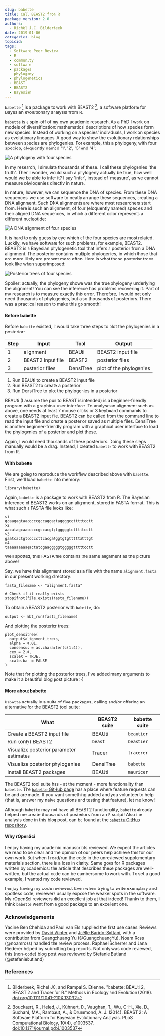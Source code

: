 ```yaml
---
slug: babette
title: Call BEAST2 from R
package_version: 2.0
authors:
  - Richèl J.C. Bilderbeek
date: 2019-01-06
categories: blog
topicid: 
tags:
  - Software Peer Review
  - R
  - community
  - software
  - packages
  - phylogeny
  - phylogenetics
  - BEAST
  - BEAST2
  - Bayesian
---
```


`babette` [^1] is a package to work with BEAST2 [^2], 
a software platform for Bayesian evolutionary analysis from R.

`babette` is a spin-off of my own academic research.
As a PhD I work on models of diversification: mathematical descriptions
of how species form new species. Instead of working on a species'
individuals, I work on species as evolutionary lineages.
A good way to show the evolutionary relationships between species
are phylogenies. For example, this a phylogeny, with four species,
eloquently named '1', '2', '3' and '4':

![A phylogeny with four species](img/blog-images/2019-01-06-babette/phylogeny.png)

In my research, I simulate thousands of these. I call these 
phylogenies 'the truth'. Then I wonder, would such a phylogeny actually
be true, how well would we be able to infer it? I say 'infer', instead
of 'measure', as we cannot measure phylogenies directly in nature. 

In nature, however, we can sequence the DNA of species. From these DNA
sequences, we use software to neatly arrange these sequences, creating
a DNA alignment. Such DNA alignments are where most researchers start from.
Here is such an alignment, of four (eloquently named) species
and their aligned DNA sequences, in which a different color represents a
different nucleotide:

![A DNA alignment of four species](img/blog-images/2019-01-06-babette/alignment.png)

It is hard to only guess by eye which of the four species are most related.
Luckily, we have software for such problems, for example, BEAST2.
BEAST2 is a Bayesian phylogenetic tool that infers a posterior
from a DNA alignment. The posterior contains multiple phylogenies,
in which those that are more likely are present more often. Here is what these
posterior trees look like when superimposed:

![Posterior trees of four species](img/blog-images/2019-01-06-babette/densitree.png)

Spoiler: actually, the phylogeny shown was the true phylogeny 
underlying the alignment! You can see the inference has
problems recovering it. Part of my research is to measure
exactly this error. Therefore, I would not only need
thousands of phylogenies, but also thousands of posteriors.
There was a practical reason to make this go smooth!

#### Before babette

Before `babette` existed, it would take three steps to plot
the phylogenies in a posterior:

Step|      Input      |   Tool  |        Output
----|-----------------|---------|-----------------------
   1|alignment        |BEAUti   |BEAST2 input file
   2|BEAST2 input file|BEAST2   |posterior files
   3|posterior files  |DensiTree|plot of the phylogenies

 1. Run BEAUti to create a BEAST2 input file
 2. Run BEAST2 to create a posterior
 3. Run DensiTree to plot the phylogenies in a posterior

BEAUti (I assume the pun to BEAST is intended) is a beginner-friendly program 
with a graphical user interface. To analyse an alignment such as above,
one needs at least 7 mouse clicks or 3 keyboard commands to create
a BEAST2 input file. BEAST2 can be called from the command line to
read the input file and create a posterior saved as multiple files.
DensiTree is another beginner-friendly program with a graphical
user interface to load the phylogenies of a posterior and plot these. 

Again, I would need thousands of these posteriors.
Doing these steps manually would be a drag.
Instead, I created `babette` to work with BEAST2 from R.

#### With babette

We are going to reproduce the workflow described above with `babette`.
First, we'll load `babette` into memory:

```
library(babette)
```

Again, `babette` is a package to work with BEAST2 from R.
The Bayesian inference of BEAST2 works on an alignment,
stored in FASTA format. This is what such a FASTA file looks like:

```
>1
gcaagagtaacccccgccaggagtaggggcctttttcctt
>2
aacatagcaacccccgccacgtgtgggggtctttttcctt
>3
gaatcactgtcccccttcacgatggtgtgtttttatttgt
>4
taaaaaaaaagactatcgaagggggtgggggtttttcctt
```

Well spotted, this FASTA file contains the same alignment as the picture above!

Say, we have this alignment stored as a file with the 
name `alignment.fasta` in our present working directory:

```
fasta_filename <- "alignment.fasta"

# Check if it really exists
stopifnot(file.exists(fasta_filename))
```

To obtain a BEAST2 posterior with `babette`, do:

```
output <- bbt_run(fasta_filename)
```

And plotting the posterior trees:

```
plot_densitree(
  output$alignment_trees,
  alpha = 0.01,
  consensus = as.character(c(1:4)),
  cex = 2.0,
  scaleX = TRUE,
  scale.bar = FALSE
)
```

Note that for plotting the posterior trees, I've added many arguments to 
make it a beautiful blog post picture :-)

#### More about babette

`babette` actually is a suite of five packages, 
calling and/or offering an alternative for the BEAST2 tool suite:

What|BEAST2 suite|babette suite
---|---|---
Create a BEAST2 input file|BEAUti|`beautier`
Run (only) BEAST2|`beast`|`beastier`
Visualize posterior parameter estimates|Tracer|`tracerer`
Visualize posterior phylogenies|DensiTree|`babette`
Install BEAST2 packages|BEAUti|`mauricer`

The BEAST2 tool suite has - at the moment - more functionality than `babette`.
The [`babette` GitHub page](https://github.com/ropensci/babette) has a place where feature requests can be and
are made. If you want something added and you volunteer to help (that is,
answer my naive questions and testing that feature), let me know!

Although `babette` may not have all BEAST2 functionality,
`babette` already helped me create thousands of posteriors from an R script!
Also the analysis done in this blog post, can be found
at the [`babette` GitHub repository](https://github.com/ropensci/babette/blob/master/scripts/ropensci_create_figs_blog_post.R).

#### Why rOpenSci

I enjoy having my academic manuscripts reviewed.
We expect the articles we read to be clear and the opinion
of our peers help achieve this for our own work.
But when I read/run the code in the unreviewed 
supplementary materials section, there is a loss in
clarity. Same goes for R packages written by academics:
the article that describes these packages are well-written,
but the actual code can be cumbersome to work with.
To set a good example, I wanted my code reviewed.

I enjoy having my code reviewed. Even when trying to
write exemplary and spotless code, reviewers usually 
expose the weaker spots in the software.
My rOpenSci reviewers did an excellent job at that indeed! 
Thanks to them, I think `babette` went from a good package to
an excellent one. 

### Acknowledgements

Yacine Ben Chehida and Paul van Els supplied the first use cases.
Reviews were provided by [David Winter](https://ropensci.org/authors/david-winter/) 
and [Joëlle Barido-Sottani](https://github.com/bjoelle), 
with a contribution from Guangchuang Yu (@GuangchuangYu).
Noam Ross (@noamross) handled the review process. 
Raphael Scherrer and Jana Riederer helped by submitting bug reports. 
Not only was code reviewed, this (non-code) blog post was reviewed 
by Stefanie Butland (@stefaniebutland)

### References

[^1]: Bilderbeek, Richel JC, and Rampal S. Etienne. "babette: BEAUti 2, BEAST 2 and Tracer for R." Methods in Ecology and Evolution (2018). [doi.org/10.1111/2041-210X.13032](https://doi.org/10.1111/2041-210X.13032)

[^2]: Bouckaert, R., Heled, J., Kühnert, D., Vaughan, T., Wu, C-H., Xie, D., Suchard, MA., Rambaut, A., & Drummond, A. J. (2014). BEAST 2: A Software Platform for Bayesian Evolutionary Analysis. PLoS Computational Biology, 10(4), e1003537. [doi:10.1371/journal.pcbi.1003537](https://doi.org/10.1371/journal.pcbi.1003537) 
